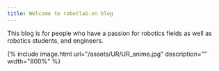 ```yaml
---
title: Welcome to robotlab.vn blog
---
```

This blog is for people who have a passion for robotics fields as well as robotics students, and engineers.
<div class="row">
  <div class="col">
    {% include image.html url="/assets/UR/UR_anime.jpg" description="" width="800%" %}
  </div>
</div>